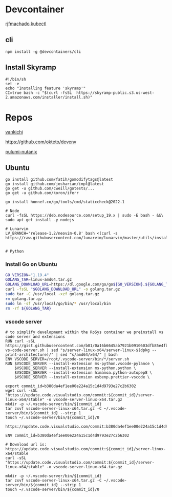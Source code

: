 # Devcontainer

[rjfmachado kubectl](https://github.com/rjfmachado/devcontainer-features/actions)   



## cli
```
npm install -g @devcontainers/cli
```
## Install Skyramp
```
#!/bin/sh
set -e
echo "Installing feature 'skyramp'"
CI=true bash -c "$(curl -fsSL  https://skyramp-public.s3.us-west-2.amazonaws.com/installer/install.sh)"
```

# Repos

[vankichi](https://github.com/vankichi/dotfiles/tree/master/dockers)

https://github.com/okteto/devenv

[pulumi-nutanix](https://github.com/s0nyguy/pulumi-nutanix/blob/main/.devcontainer/Dockerfile)


## Ubuntu

```
go install github.com/fatih/gomodifytags@latest
go install github.com/josharian/impl@latest
go get -u github.com/cweill/gotests/...
go get -u github.com/koron/iferr

go install honnef.co/go/tools/cmd/staticcheck@2022.1

# Node
curl -fsSL https://deb.nodesource.com/setup_19.x | sudo -E bash - &&\
sudo apt-get install -y nodejs

# Lunarvim
LV_BRANCH='release-1.2/neovim-0.8' bash <(curl -s https://raw.githubusercontent.com/lunarvim/lunarvim/master/utils/installer/install.sh)


# Python
```

### Install Go on Ubuntu
```bash
GO_VERSION="1.19.4"
GOLANG_TAR=linux-amd64.tar.gz
GOLANG_DOWNLOAD_URL=https://dl.google.com/go/go${GO_VERSION}.${GOLANG_TAR}
curl -fsSL "$GOLANG_DOWNLOAD_URL" -o golang.tar.gz
sudo tar -C /usr/local -xzf golang.tar.gz
rm golang.tar.gz
sudo ln -sf /usr/local/go/bin/* /usr/local/bin
rm -rf ${GOLANG_TAR}
```

### vscode server
```
# to simplify development within the RoSys container we preinstall vs code server and extensions
RUN curl -sSL https://gist.githubusercontent.com/b01/0a16b6645ab7921b0910603dfb85e4fb/raw/5186ea07a06eac28937fd914a9c8f9ce077a978e/download-vs-code-server.sh | sed "s/server-linux-x64/server-linux-$(dpkg --print-architecture)/" | sed "s/amd64/x64/" | bash
ENV VSCODE_SERVER=/root/.vscode-server/bin/*/server.sh
RUN $VSCODE_SERVER --install-extension ms-python.vscode-pylance \
    $VSCODE_SERVER --install-extension ms-python.python \
    $VSCODE_SERVER --install-extension himanoa.python-autopep8 \
    $VSCODE_SERVER --install-extension esbenp.prettier-vscode \
```    
```
export commit_id=b380da4ef1ee00e224a15c1d4d9793e27c2b6302
wget curl -sSL "https://update.code.visualstudio.com/commit:${commit_id}/server-linux-x64/stable" -o vscode-server-linux-x64.tar.gz
mkdir -p ~/.vscode-server/bin/${commit_id}
tar zxvf vscode-server-linux-x64.tar.gz -C ~/.vscode-server/bin/${commit_id} --strip 1
touch ~/.vscode-server/bin/${commit_id}/0
```

```
https://update.code.visualstudio.com/commit:b380da4ef1ee00e224a15c1d4d9793e27c2b6302/

ENV commit_id=b380da4ef1ee00e224a15c1d4d9793e27c2b6302

# Download url is: https://update.code.visualstudio.com/commit:${commit_id}/server-linux-x64/stable
curl -sSL "https://update.code.visualstudio.com/commit:${commit_id}/server-linux-x64/stable" -o vscode-server-linux-x64.tar.gz

mkdir -p ~/.vscode-server/bin/${commit_id}
tar zxvf vscode-server-linux-x64.tar.gz -C ~/.vscode-server/bin/${commit_id} --strip 1
touch ~/.vscode-server/bin/${commit_id}/0


```

